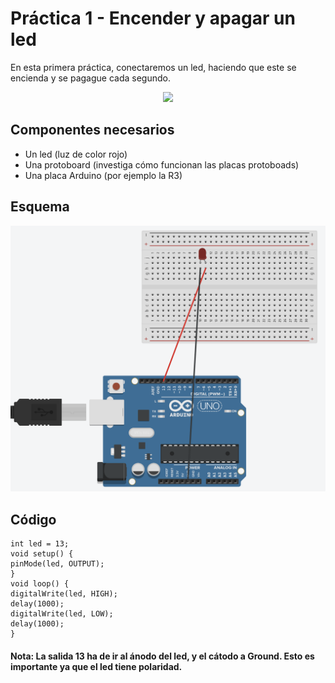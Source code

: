 # Práctica 1 - Encender y apagar un led
En esta primera práctica, conectaremos un led, haciendo que este se encienda y se pagague cada segundo.

<p align="center"> 
<img src="Practica1.gif">
</p>

## Componentes necesarios
- Un led (luz de color rojo)
- Una protoboard (investiga cómo funcionan las placas protoboads)
- Una placa Arduino (por ejemplo la R3) 
## Esquema
![](Practica_1.png)
## Código
```
int led = 13;
void setup() {
pinMode(led, OUTPUT);
}
void loop() {
digitalWrite(led, HIGH);
delay(1000);
digitalWrite(led, LOW);
delay(1000);
}
```

#### Nota: La salida 13 ha de ir al ánodo del led, y el cátodo a Ground. Esto es importante ya que el led tiene polaridad.



